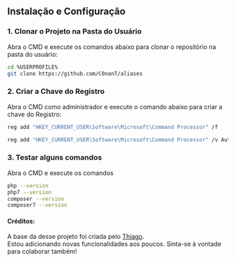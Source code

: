 ## Instalação e Configuração

### 1. Clonar o Projeto na Pasta do Usuário

Abra o CMD e execute os comandos abaixo para clonar o repositório na pasta do usuário:

```bash
cd %USERPROFILE%
git clone https://github.com/C0nanT/aliases
```

### 2. Criar a Chave do Registro
Abra o CMD como administrador e execute o comando abaixo para criar a chave do Registro:
```bash
reg add "HKEY_CURRENT_USER\Software\Microsoft\Command Processor" /f
```
```bash
reg add "HKEY_CURRENT_USER\Software\Microsoft\Command Processor" /v AutoRun /d "%USERPROFILE%\aliases\aliases.bat" /f
```

### 3. Testar alguns comandos
Abra o CMD e execute os comandos
```bash
php --version
php7 --version
composer --version
composer7 --version
```

#### Créditos: 
A base da desse projeto foi criada pelo [Thiago](https://github.com/thiagobrunodev).<br>
Estou adicionando novas funcionalidades aos poucos. Sinta-se à vontade para colaborar também!
